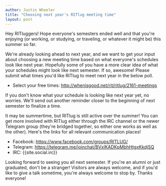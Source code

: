 ```yaml
---
author: Justin Wheeler
title: "Choosing next year's RITlug meeting time"
layout: post
---
```


Hey RITluggers! Hope everyone's semesters ended well and that you're enjoying (or working, or studying, or traveling, or whatever it might be) this summer so far.

We're already looking ahead to next year, and we want to get your input about choosing a new meeting time based on what everyone's schedules look like next year. Hopefully some of you have a more clear idea of what your schedules might look like next semester. If so, awesome! Please submit what times you'd like RITlug to meet next year in the below poll.

* Select your free times: http://whenisgood.net/rit/ritlug/2161-meetings

If you don't know what your schedule is looking like next year yet, no worries. We'll send out another reminder closer to the beginning of next semester to finalize a time.

It may be summertime, but RITlug is still active over the summer! You can get more involved with RITlug either through the IRC channel or the newer Telegram group (they're bridged together, so either one works as well as the other). Here's the links for all relevant communication places!

* Facebook: https://www.facebook.com/groups/RITLUG/
* Telegram: https://telegram.me/joinchat/BVxlKADKpMbhHtgxKkdjSQ
* IRC:      {{site.social.irc}}

Looking forward to seeing you all next semester. If you're an alumni or just graduated, don't be a stranger! Visitors are always welcome, and if you'd like to give a talk sometime, you're always welcome to stop by. Thanks everyone!
